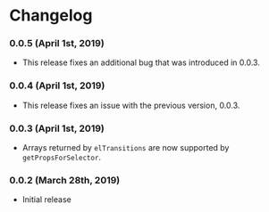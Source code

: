 # Changelog

### 0.0.5 (April 1st, 2019)

- This release fixes an additional bug that was introduced in 0.0.3.

### 0.0.4 (April 1st, 2019)

- This release fixes an issue with the previous version, 0.0.3.

### 0.0.3 (April 1st, 2019)

- Arrays returned by `elTransitions` are now supported by `getPropsForSelector`.

### 0.0.2 (March 28th, 2019)

- Initial release